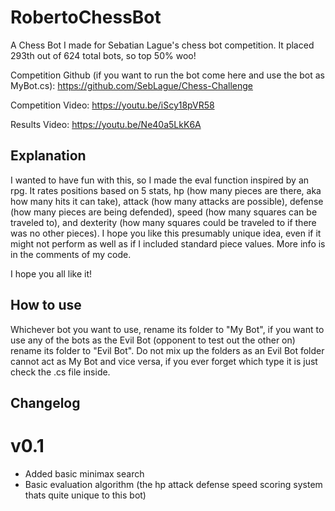 # RobertoChessBot
A Chess Bot I made for Sebatian Lague's chess bot competition. It placed 293th out of 624 total bots, so top 50% woo!

Competition Github (if you want to run the bot come here and use the bot as MyBot.cs): https://github.com/SebLague/Chess-Challenge

Competition Video: https://youtu.be/iScy18pVR58

Results Video: https://youtu.be/Ne40a5LkK6A

## Explanation
I wanted to have fun with this, so I made the eval function inspired by an rpg. It rates positions based on 5 stats, hp (how many pieces are there, aka how many hits it can take), attack (how many attacks are possible), defense (how many pieces are being defended), speed (how many squares can be traveled to), and dexterity (how many squares could be traveled to if there was no other pieces). I hope you like this presumably unique idea, even if it might not perform as well as if I included standard piece values. More info is in the comments of my code.

I hope you all like it!

## How to use
Whichever bot you want to use, rename its folder to "My Bot", if you want to use any of the bots as the Evil Bot (opponent to test out the other on) rename its folder to "Evil Bot". Do not mix up the folders as an Evil Bot folder cannot act as My Bot and vice versa, if you ever forget which type it is just check the .cs file inside.

## Changelog

# v0.1
- Added basic minimax search
- Basic evaluation algorithm (the hp attack defense speed scoring system thats quite unique to this bot)
